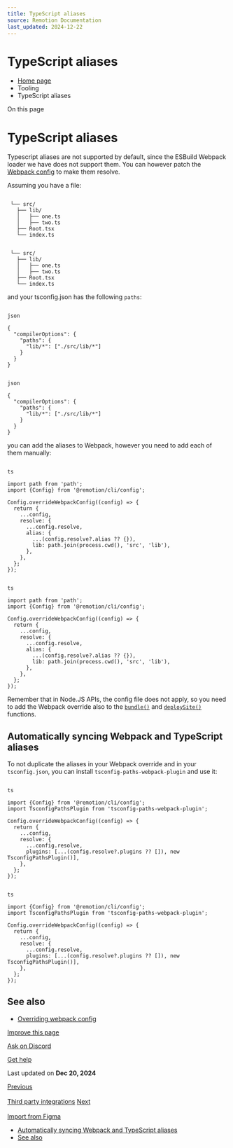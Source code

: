 ```yaml
---
title: TypeScript aliases
source: Remotion Documentation
last_updated: 2024-12-22
---
```


# TypeScript aliases

- [Home page](/)
- Tooling
- TypeScript aliases

On this page

# TypeScript aliases

Typescript aliases are not supported by default, since the ESBuild Webpack loader we have does not support them.
You can however patch the [Webpack config](/docs/webpack) to make them resolve.

Assuming you have a file:

```

 └── src/
   ├── lib/
   │   ├── one.ts
   │   ├── two.ts
   ├── Root.tsx
   └── index.ts
```

```

 └── src/
   ├── lib/
   │   ├── one.ts
   │   ├── two.ts
   ├── Root.tsx
   └── index.ts
```

and your tsconfig.json has the following `paths`:

```

json

{
  "compilerOptions": {
    "paths": {
      "lib/*": ["./src/lib/*"]
    }
  }
}
```

```

json

{
  "compilerOptions": {
    "paths": {
      "lib/*": ["./src/lib/*"]
    }
  }
}
```

you can add the aliases to Webpack, however you need to add each of them manually:

```

ts

import path from 'path';
import {Config} from '@remotion/cli/config';

Config.overrideWebpackConfig((config) => {
  return {
    ...config,
    resolve: {
      ...config.resolve,
      alias: {
        ...(config.resolve?.alias ?? {}),
        lib: path.join(process.cwd(), 'src', 'lib'),
      },
    },
  };
});
```

```

ts

import path from 'path';
import {Config} from '@remotion/cli/config';

Config.overrideWebpackConfig((config) => {
  return {
    ...config,
    resolve: {
      ...config.resolve,
      alias: {
        ...(config.resolve?.alias ?? {}),
        lib: path.join(process.cwd(), 'src', 'lib'),
      },
    },
  };
});
```

Remember that in Node.JS APIs, the config file does not apply, so you need to add the Webpack override also to the [`bundle()`](/docs/bundle) and [`deploySite()`](/docs/lambda/deploysite) functions.

## Automatically syncing Webpack and TypeScript aliases [​](\#automatically-syncing-webpack-and-typescript-aliases "Direct link to Automatically syncing Webpack and TypeScript aliases")

To not duplicate the aliases in your Webpack override and in your `tsconfig.json`, you can install `tsconfig-paths-webpack-plugin` and use it:

```

ts

import {Config} from '@remotion/cli/config';
import TsconfigPathsPlugin from 'tsconfig-paths-webpack-plugin';

Config.overrideWebpackConfig((config) => {
  return {
    ...config,
    resolve: {
      ...config.resolve,
      plugins: [...(config.resolve?.plugins ?? []), new TsconfigPathsPlugin()],
    },
  };
});
```

```

ts

import {Config} from '@remotion/cli/config';
import TsconfigPathsPlugin from 'tsconfig-paths-webpack-plugin';

Config.overrideWebpackConfig((config) => {
  return {
    ...config,
    resolve: {
      ...config.resolve,
      plugins: [...(config.resolve?.plugins ?? []), new TsconfigPathsPlugin()],
    },
  };
});
```

## See also [​](\#see-also "Direct link to See also")

- [Overriding webpack config](/docs/webpack)

[Improve this page](https://github.com/remotion-dev/remotion/edit/main/packages/docs/docs/miscellaneous/ts-aliases.mdx)

[Ask on Discord](https://remotion.dev/discord)

[Get help](/docs/get-help)

Last updated on **Dec 20, 2024**

[Previous\
\
Third party integrations](/docs/third-party) [Next\
\
Import from Figma](/docs/figma)

- [Automatically syncing Webpack and TypeScript aliases](#automatically-syncing-webpack-and-typescript-aliases)
- [See also](#see-also)

